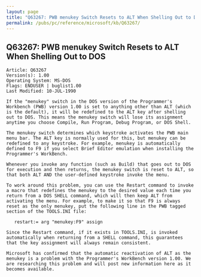```yaml
---
layout: page
title: "Q63267: PWB menukey Switch Resets to ALT When Shelling Out to DOS"
permalink: /pubs/pc/reference/microsoft/kb/Q63267/
---
```


## Q63267: PWB menukey Switch Resets to ALT When Shelling Out to DOS

	Article: Q63267
	Version(s): 1.00
	Operating System: MS-DOS
	Flags: ENDUSER | buglist1.00
	Last Modified: 10-JUL-1990
	
	If the "menukey" switch in the DOS version of the Programmer's
	Workbench (PWB) version 1.00 is set to anything other than ALT (which
	is the default), it will be redefined to the ALT key after shelling
	out to DOS. This means the menukey switch will lose its assignment
	anytime you choose Compile, Run Program, Debug Program, or DOS Shell.
	
	The menukey switch determines which keystroke activates the PWB main
	menu bar. The ALT key is normally used for this, but menukey can be
	redefined to any keystroke. For example, menukey is automatically
	defined to F9 if you select Brief Editor emulation when installing the
	Programmer's WorkBench.
	
	Whenever you invoke any function (such as Build) that goes out to DOS
	for execution and then returns, the menukey switch is reset to ALT, so
	that both ALT AND the user-defined keystroke invoke the menu.
	
	To work around this problem, you can use the Restart command to invoke
	a macro that redefines the menukey to the desired value each time you
	return from a DOS SHELL command, which will then keep ALT from
	activating the menu. For example, to make it so that F9 is always
	reset as the only menukey, put the following line in the PWB tagged
	section of the TOOLS.INI file:
	
	   restart:= arg "menukey:F9" assign
	
	Since the Restart command, if it exists in TOOLS.INI, is invoked
	automatically when returning from a SHELL command, this guarantees
	that the key assignment will always remain consistent.
	
	Microsoft has confirmed that the automatic reactivation of ALT as the
	menukey is a problem with the Programmer's WorkBench version 1.00. We
	are researching this problem and will post new information here as it
	becomes available.
